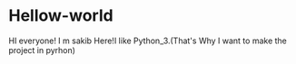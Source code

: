 # Hellow-world
HI everyone!
I m sakib Here!I like Python_3.(That's Why I want to make the project in pyrhon)

